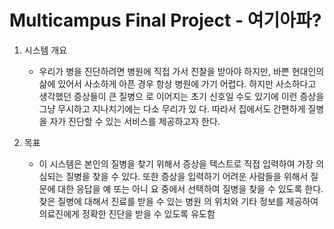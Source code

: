 # Multicampus Final Project - 여기아파?
1. 시스템 개요
   - 우리가 병을 진단하려면 병원에 직접 가서 진찰을 받아야 하지만, 바쁜 현대인의 삶에 있어서
사소하게 아픈 경우 항상 병원에 가기 어렵다. 하지만 사소하다고 생각했던 증상들이 큰 질병으
로 이어지는 초기 신호일 수도 있기에 이런 증상을 그냥 무시하고 지나치기에는 다소 무리가 있
다. 따라서 집에서도 간편하게 질병을 자가 진단할 수 있는 서비스를 제공하고자 한다.

2. 목표
   - 이 시스템은 본인의 질병을 찾기 위해서 증상을 텍스트로 직접 입력하여 가장 의심되는 질병을
찾을 수 있다. 또한 증상을 입력하기 어려운 사람들을 위해서 질문에 대한 응답을 예 또는 아니
요 중에서 선택하여 질병을 찾을 수 있도록 한다. 찾은 질병에 대해서 진료를 받을 수 있는 병원
의 위치와 기타 정보를 제공하여 의료진에게 정확한 진단을 받을 수 있도록 유도함
